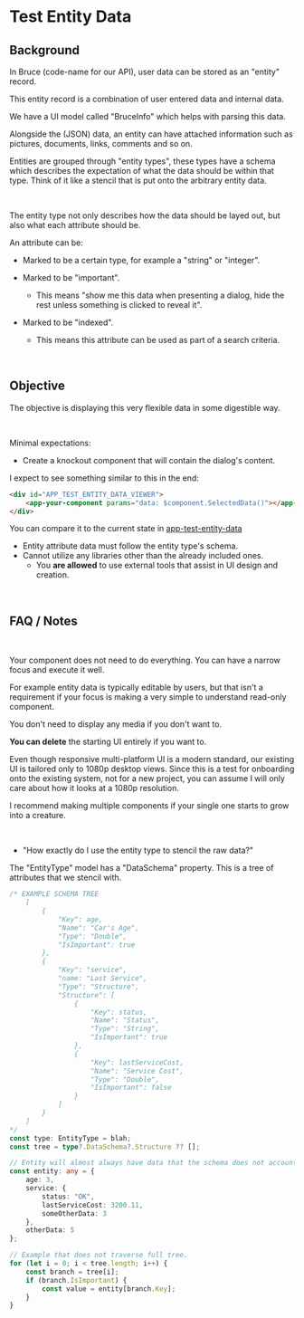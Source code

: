 # Test Entity Data

## **Background**

In Bruce (code-name for our API), user data can be stored as an "entity" record. 

This entity record is a combination of user entered data and internal data.

We have a UI model called "BruceInfo" which helps with parsing this data.

Alongside the (JSON) data, an entity can have attached information such as pictures, documents, links, comments and so on.

Entities are grouped through "entity types", these types have a schema which describes the expectation of what the data should be within that type.
Think of it like a stencil that is put onto the arbitrary entity data.

<br>

The entity type not only describes how the data should be layed out, but also what each attribute should be.

An attribute can be:

- Marked to be a certain type, for example a "string" or "integer".

- Marked to be "important".
  - This means "show me this data when presenting a dialog, hide the rest unless something is clicked to reveal it".

- Marked to be "indexed".
  - This means this attribute can be used as part of a search criteria.

<br>

## **Objective**

The objective is displaying this very flexible data in some digestible way.

<br>

Minimal expectations:
- Create a knockout component that will contain the dialog's content.

I expect to see something similar to this in the end:
```html
<div id="APP_TEST_ENTITY_DATA_VIEWER">
    <app-your-component params="data: $component.SelectedData()"></app-your-component>
</div>
```
You can compare it to the current state in [app-test-entity-data](./app-test-entity-data.html)

- Entity attribute data must follow the entity type's schema.
- Cannot utilize any libraries other than the already included ones.
  - You **are allowed** to use external tools that assist in UI design and creation.

<br>

## **FAQ / Notes**

<br>

Your component does not need to do everything. You can have a narrow focus and execute it well.

For example entity data is typically editable by users, but that isn't a requirement if your focus is making a very simple to understand read-only component.

You don't need to display any media if you don't want to.

**You can delete** the starting UI entirely if you want to.

Even though responsive multi-platform UI is a modern standard, our existing UI is tailored only to 1080p desktop views. Since this is a test for onboarding onto the existing system, not for a new project, you can assume I will only care about how it looks at a 1080p resolution.

I recommend making multiple components if your single one starts to grow into a creature.

<br>

- "How exactly do I use the entity type to stencil the raw data?"

The "EntityType" model has a "DataSchema" property. This is a tree of attributes that we stencil with.

```typescript
/* EXAMPLE SCHEMA TREE
    [
        {
            "Key": age,
            "Name": "Car's Age",
            "Type": "Double",
            "IsImportant": true
        },
        {
            "Key": "service",
            "name: "Last Service",
            "Type": "Structure",
            "Structure": [
                {
                    "Key": status,
                    "Name": "Status",
                    "Type": "String",
                    "IsImportant": true
                },
                {
                    "Key": lastServiceCost,
                    "Name": "Service Cost",
                    "Type": "Double",
                    "IsImportant": false
                }
            ]
        }
    ]
*/
const type: EntityType = blah;
const tree = type?.DataSchema?.Structure ?? [];

// Entity will almost always have data that the schema does not account for!
const entity: any = { 
    age: 3, 
    service: { 
        status: "OK", 
        lastServiceCost: 3200.11, 
        someOtherData: 3 
    }, 
    otherData: 5 
};

// Example that does not traverse full tree.
for (let i = 0; i < tree.length; i++) {
    const branch = tree[i];
    if (branch.IsImportant) {
        const value = entity[branch.Key];
    }
}
```